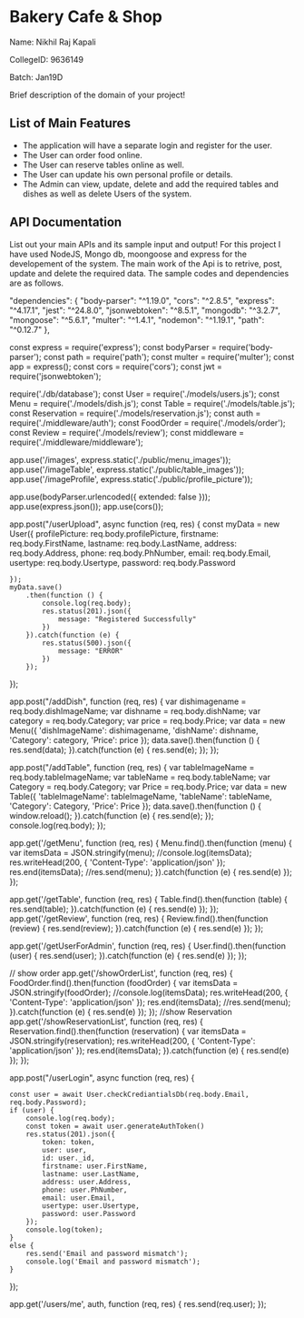 # Bakery Cafe & Shop
Name: Nikhil Raj Kapali

CollegeID: 9636149

Batch: Jan19D

Brief description of the domain of your project!

## List of Main Features
- The application will have a separate login and register for the user.
- The User can order food online.
- The User can reserve tables online as well.
- The User can update his own personal profile or details.
- The Admin can view, update, delete and add the required tables and dishes as well as delete Users of the system.

## API Documentation
List out your main APIs and its sample input and output!
For this project I have used NodeJS, Mongo db, moongoose and express for the developement of the system. The main work of the Api is to retrive, post, update and delete the required data. The sample codes and dependencies are as follows.

  "dependencies": {
    "body-parser": "^1.19.0",
    "cors": "^2.8.5",
    "express": "^4.17.1",
    "jest": "^24.8.0",
    "jsonwebtoken": "^8.5.1",
    "mongodb": "^3.2.7",
    "mongoose": "^5.6.1",
    "multer": "^1.4.1",
    "nodemon": "^1.19.1",
    "path": "^0.12.7"
  },

const express = require('express');
const bodyParser = require('body-parser');
const path = require('path');
const multer = require('multer');
const app = express();
const cors = require('cors');
const jwt = require('jsonwebtoken');

require('./db/database');
const User = require('./models/users.js');
const Menu = require('./models/dish.js');
const Table = require('./models/table.js');
const Reservation = require('./models/reservation.js');
const auth = require('./middleware/auth');
const FoodOrder = require('./models/order');
const Review = require('./models/review');
const middleware = require('./middleware/middleware');

app.use('/images', express.static('./public/menu_images'));
app.use('/imageTable', express.static('./public/table_images'));
app.use('/imageProfile', express.static('./public/profile_picture'));

app.use(bodyParser.urlencoded({ extended: false }));
app.use(express.json());
app.use(cors());

app.post("/userUpload", async function (req, res) {
    const myData = new User({
        profilePicture: req.body.profilePicture,
        firstname: req.body.FirstName,
        lastname: req.body.LastName,
        address: req.body.Address,
        phone: req.body.PhNumber,
        email: req.body.Email,
        usertype: req.body.Usertype,
        password: req.body.Password

    });
    myData.save()
        .then(function () {
            console.log(req.body);
            res.status(201).json({
                message: "Registered Successfully"
            })
        }).catch(function (e) {
            res.status(500).json({
                message: "ERROR"
            })
        });
});

app.post("/addDish", function (req, res) {
    var dishimagename = req.body.dishImageName;
    var dishname = req.body.dishName;
    var category = req.body.Category;
    var price = req.body.Price;
    var data = new Menu({
        'dishImageName': dishimagename,
        'dishName': dishname,
        'Category': category,
        'Price': price
    });
    data.save().then(function () {
        res.send(data);
    }).catch(function (e) {
        res.send(e);
    });
});

app.post("/addTable", function (req, res) {
    var tableImageName = req.body.tableImageName;
    var tableName = req.body.tableName;
    var Category = req.body.Category;
    var Price = req.body.Price;
    var data = new Table({
        'tableImageName': tableImageName,
        'tableName': tableName,
        'Category': Category,
        'Price': Price
    });
    data.save().then(function () {
        window.reload();
    }).catch(function (e) {
        res.send(e);
    });
    console.log(req.body);
});

app.get('/getMenu', function (req, res) {
    Menu.find().then(function (menu) {
        var itemsData = JSON.stringify(menu);
        //console.log(itemsData);
        res.writeHead(200, { 'Content-Type': 'application/json' });
        res.end(itemsData);
        //res.send(menu);
    }).catch(function (e) {
        res.send(e)
    });
});

app.get('/getTable', function (req, res) {
    Table.find().then(function (table) {
        res.send(table);
    }).catch(function (e) {
        res.send(e)
    });
});
app.get('/getReview', function (req, res) {
    Review.find().then(function (review) {
        res.send(review);
    }).catch(function (e) {
        res.send(e)
    });
});

app.get('/getUserForAdmin', function (req, res) {
    User.find().then(function (user) {
        res.send(user);
    }).catch(function (e) {
        res.send(e)
    });
});

// show order
app.get('/showOrderList', function (req, res) {
    FoodOrder.find().then(function (foodOrder) {
        var itemsData = JSON.stringify(foodOrder);
        //console.log(itemsData);
        res.writeHead(200, { 'Content-Type': 'application/json' });
        res.end(itemsData);
        //res.send(menu);
    }).catch(function (e) {
        res.send(e)
    });
});
//show Reservation
app.get('/showReservationList', function (req, res) {
    Reservation.find().then(function (reservation) {
        var itemsData = JSON.stringify(reservation);
        res.writeHead(200, { 'Content-Type': 'application/json' });
        res.end(itemsData);
    }).catch(function (e) {
        res.send(e)
    });
});

app.post("/userLogin", async function (req, res) {

    const user = await User.checkCrediantialsDb(req.body.Email, req.body.Password);
    if (user) {
        console.log(req.body);
        const token = await user.generateAuthToken()
        res.status(201).json({
            token: token,
            user: user,
            id: user._id,
            firstname: user.FirstName,
            lastname: user.LastName,
            address: user.Address,
            phone: user.PhNumber,
            email: user.Email,
            usertype: user.Usertype,
            password: user.Password
        });
        console.log(token);
    }
    else {
        res.send('Email and password mismatch');
        console.log('Email and password mismatch');
    }
});

app.get('/users/me', auth, function (req, res) {
    res.send(req.user);
});
